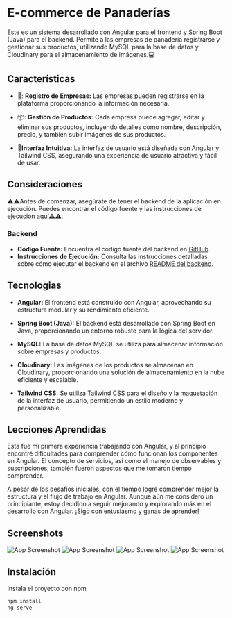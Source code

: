 
# E-commerce de Panaderías

Este es un sistema desarrollado con Angular para el frontend y Spring Boot (Java) para el backend. Permite a las empresas de panadería registrarse y gestionar sus productos, utilizando MySQL para la base de datos y Cloudinary para el almacenamiento de imágenes.💻

## Características

- 💼: **Registro de Empresas:** Las empresas pueden registrarse en la plataforma proporcionando la información necesaria.

- 📦: **Gestión de Productos:** Cada empresa puede agregar, editar y eliminar sus productos, incluyendo detalles como nombre, descripción, precio, y también subir imágenes de sus productos.

- 🎨**Interfaz Intuitiva:** La interfaz de usuario está diseñada con Angular y Tailwind CSS, asegurando una experiencia de usuario atractiva y fácil de usar.




## Consideraciones
⚠️⚠️Antes de comenzar, asegúrate de tener el backend de la aplicación en ejecución. Puedes encontrar el código fuente y las instrucciones de ejecución [aquí](https://enlace-del-backend)⚠️⚠️.

### Backend

- **Código Fuente:** Encuentra el código fuente del backend en [GitHub](https://enlace-del-repositorio-backend).
- **Instrucciones de Ejecución:** Consulta las instrucciones detalladas sobre cómo ejecutar el backend en el archivo [README del backend](https://enlace-del-readme-backend).

## Tecnologias
- **Angular:** El frontend está construido con Angular, aprovechando su estructura modular y su rendimiento eficiente.

- **Spring Boot (Java):** El backend está desarrollado con Spring Boot en Java, proporcionando un entorno robusto para la lógica del servidor.

- **MySQL:** La base de datos MySQL se utiliza para almacenar información sobre empresas y productos.

- **Cloudinary:** Las imágenes de los productos se almacenan en Cloudinary, proporcionando una solución de almacenamiento en la nube eficiente y escalable.

- **Tailwind CSS:** Se utiliza Tailwind CSS para el diseño y la maquetación de la interfaz de usuario, permitiendo un estilo moderno y personalizable.

## Lecciones Aprendidas
Esta fue mi primera experiencia trabajando con Angular, y al principio encontré dificultades para comprender cómo funcionan los componentes en Angular. El concepto de servicios, así como el manejo de observables y suscripciones, también fueron aspectos que me tomaron tiempo comprender.

A pesar de los desafíos iniciales, con el tiempo logré comprender mejor la estructura y el flujo de trabajo en Angular. Aunque aún me considero un principiante, estoy decidido a seguir mejorando y explorando más en el desarrollo con Angular. ¡Sigo con entusiasmo y ganas de aprender!


## Screenshots

![App Screenshot](https://lh3.googleusercontent.com/u/2/drive-viewer/AEYmBYT3iPotCq4-_SHSb18vjGgWmBt9OyPQtOXVgJMSCue_0FhwI782o6onWfkpFoMhNcsUT6Jep2__JacUvPbL5bbipLcN=w1920-h912)
![App Screenshot](https://lh3.googleusercontent.com/u/2/drive-viewer/AEYmBYQGWS7COUI4z8ReJZYcs0s2DSju4xdG008zDk-l7BVW2voW1e6R8Aw7upU0kHqRcegFhon128WAYo803nbukKVdwY7tbQ=w1920-h912)
![App Screenshot](https://lh3.googleusercontent.com/u/2/drive-viewer/AEYmBYSAvscqLG8IoRdo4cinRMrkl6ht_78kFQxNCcLsPGUFd3XJbQQYLTp4IFEaDHJPMVhW9KEog5ZICDtkr_54hRIzcvPF8g=w1920-h912)
![App Screenshot](https://lh3.googleusercontent.com/u/2/drive-viewer/AEYmBYQ4Ejp6wlPLHWHw4M1WhECWACyZWOoHbHJ4KvXm4TIRniMSktQ7MevrWRrj773A6YBLuXHb5l2LEPWkWpiTeRy_MXR4Kg=w1920-h912)
## Instalación

Instala el proyecto con npm

```bash
npm install
ng serve


